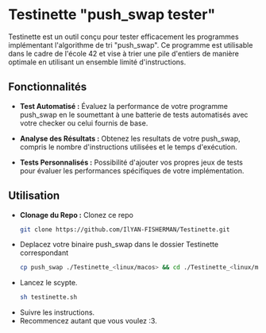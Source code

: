 # Testinette "push_swap tester"

Testinette est un outil conçu pour tester efficacement les programmes implémentant l'algorithme de tri "push_swap". Ce programme est utilisable dans le cadre de l'école 42 et vise à trier une pile d'entiers de manière optimale en utilisant un ensemble limité d'instructions.

## Fonctionnalités

- **Test Automatisé :** Évaluez la performance de votre programme push_swap en le soumettant à une batterie de tests automatisés avec votre checker ou celui fournis de base.
  
- **Analyse des Résultats :** Obtenez les resultats de votre push_swap, compris le nombre d'instructions utilisées et le temps d'exécution.

- **Tests Personnalisés :** Possibilité d'ajouter vos propres jeux de tests pour évaluer les performances spécifiques de votre implémentation.

## Utilisation
- **Clonage du Repo :** Clonez ce repo
  ```bash
  git clone https://github.com/IlYAN-FISHERMAN/Testinette.git
- Deplacez votre binaire push_swap dans le dossier Testinette correspondant
  ```bash
  cp push_swap ./Testinette_<linux/macos> && cd ./Testinette_<linux/macos>
- Lancez le scypte.
  ```bash
  sh testinette.sh
- Suivre les instructions.
- Recommencez autant que vous voulez :3.
